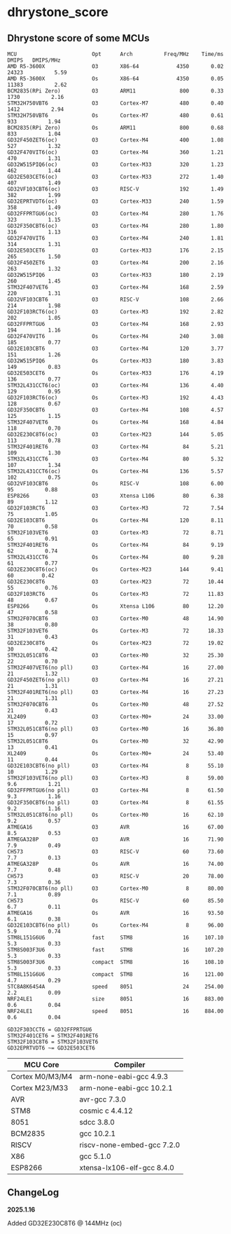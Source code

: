 # dhrystone_score

## Dhrystone score of some MCUs


    MCU                        Opt      Arch          Freq/MHz    Time/ms    DMIPS   DMIPS/MHz
    AMD R5-3600X               O3       X86-64            4350       0.02  24323          5.59
    AMD R5-3600X               Os       X86-64            4350       0.05  11383          2.62
    BCM2835(RPi Zero)          O3       ARM11              800       0.33   1730          2.16
    STM32H750VBT6              O3       Cortex-M7          480       0.40   1412          2.94
    STM32H750VBT6              Os       Cortex-M7          480       0.61    933          1.94
    BCM2835(RPi Zero)          Os       ARM11              800       0.68    833          1.04
    GD32F450ZET6(oc)           O3       Cortex-M4          400       1.08    527          1.32
    GD32F470VIT6(oc)           O3       Cortex-M4          360       1.21    470          1.31
    GD32W515PIQ6(oc)           O3       Cortex-M33         320       1.23    462          1.44
    GD32E503CET6(oc)           O3       Cortex-M33         272       1.40    407          1.49
    GD32VF103CBT6(oc)          O3       RISC-V             192       1.49    382          1.99
    GD32EPRTVDT6(oc)           O3       Cortex-M33         240       1.59    358          1.49
    GD32FFPRTGU6(oc)           O3       Cortex-M4          280       1.76    323          1.15
    GD32F350CBT6(oc)           O3       Cortex-M4          280       1.80    316          1.13
    GD32F470VIT6               O3       Cortex-M4          240       1.81    314          1.31
    GD32E503CET6               O3       Cortex-M33         176       2.15    265          1.50
    GD32F450ZET6               O3       Cortex-M4          200       2.16    263          1.32
    GD32W515PIQ6               O3       Cortex-M33         180       2.19    260          1.45
    STM32F407VET6              O3       Cortex-M4          168       2.59    220          1.31
    GD32VF103CBT6              O3       RISC-V             108       2.66    214          1.98
    GD32F103RCT6(oc)           O3       Cortex-M3          192       2.82    202          1.05
    GD32FFPRTGU6               O3       Cortex-M4          168       2.93    194          1.16
    GD32F470VIT6               Os       Cortex-M4          240       3.08    185          0.77
    GD32E103CBT6               O3       Cortex-M4          120       3.77    151          1.26
    GD32W515PIQ6               Os       Cortex-M33         180       3.83    149          0.83
    GD32E503CET6               Os       Cortex-M33         176       4.19    136          0.77
    STM32L431CCT6(oc)          O3       Cortex-M4          136       4.40    129          0.95
    GD32F103RCT6(oc)           Os       Cortex-M3          192       4.43    128          0.67
    GD32F350CBT6               O3       Cortex-M4          108       4.57    125          1.15
    STM32F407VET6              Os       Cortex-M4          168       4.84    118          0.70
    GD32E230C8T6(oc)           O3       Cortex-M23         144       5.05    113          0.78
    STM32F401RET6              O3       Cortex-M4           84       5.21    109          1.30
    STM32L431CCT6              O3       Cortex-M4           80       5.32    107          1.34
    STM32L431CCT6(oc)          Os       Cortex-M4          136       5.57    102          0.75
    GD32VF103CBT6              Os       RISC-V             108       6.00     95          0.88
    ESP8266                    O3       Xtensa L106         80       6.38     89          1.12
    GD32F103RCT6               O3       Cortex-M3           72       7.54     75          1.05
    GD32E103CBT6               Os       Cortex-M4          120       8.11     70          0.58
    STM32F103VET6              O3       Cortex-M3           72       8.71     65          0.91
    STM32F401RET6              Os       Cortex-M4           84       9.19     62          0.74
    STM32L431CCT6              Os       Cortex-M4           80       9.28     61          0.77
    GD32E230C8T6(oc)           Os       Cortex-M23         144       9.41     60         0.42
    GD32E230C8T6               O3       Cortex-M23          72      10.44     55          0.76
    GD32F103RCT6               Os       Cortex-M3           72      11.83     48          0.67
    ESP8266                    Os       Xtensa L106         80      12.20     47          0.58
    STM32F070CBT6              O3       Cortex-M0           48      14.90     38          0.80
    STM32F103VET6              Os       Cortex-M3           72      18.33     31          0.43
    GD32E230C8T6               Os       Cortex-M23          72      19.02     30          0.42
    STM32L051C8T6              O3       Cortex-M0           32      25.30     22          0.70
    STM32F407VET6(no pll)      O3       Cortex-M4           16      27.00     21          1.32
    GD32F450ZET6(no pll)       O3       Cortex-M4           16      27.21     21          1.31
    STM32F401RET6(no pll)      O3       Cortex-M4           16      27.23     21          1.31
    STM32F070CBT6              Os       Cortex-M0           48      27.52     21          0.43
    XL2409                     O3       Cortex-M0+          24      33.00     17          0.72
    STM32L051C8T6(no pll)      O3       Cortex-M0           16      36.80     15          0.97
    STM32L051C8T6              Os       Cortex-M0           32      42.90     13          0.41
    XL2409                     Os       Cortex-M0+          24      53.40     11          0.44
    GD32E103CBT6(no pll)       O3       Cortex-M4            8      55.10     10          1.29
    STM32F103VET6(no pll)      O3       Cortex-M3            8      59.00    9.6          1.21
    GD32FFPRTGU6(no pll)       O3       Cortex-M4            8      61.50    9.3          1.16
    GD32F350CBT6(no pll)       O3       Cortex-M4            8      61.55    9.2          1.16
    STM32L051C8T6(no pll)      Os       Cortex-M0           16      62.10    9.2          0.57
    ATMEGA16                   O3       AVR                 16      67.00    8.5          0.53
    ATMEGA328P                 O3       AVR                 16      71.90    7.9          0.49
    CH573                      O3       RISC-V              60      73.60    7.7          0.13
    ATMEGA328P                 Os       AVR                 16      74.00    7.7          0.48
    CH573                      O3       RISC-V              20      78.00    7.3          0.36
    STM32F070CBT6(no pll)      O3       Cortex-M0            8      80.00    7.1          0.89
    CH573                      Os       RISC-V              60      85.50    6.7          0.11
    ATMEGA16                   Os       AVR                 16      93.50    6.1          0.38
    GD32E103CBT6(no pll)       Os       Cortex-M4            8      96.00    5.9          0.74
    STM8L151G6U6               fast     STM8                16     107.10    5.3          0.33
    STM8S003F3U6               fast     STM8                16     107.20    5.3          0.33
    STM8S003F3U6               compact  STM8                16     108.10    5.3          0.33
    STM8L151G6U6               compact  STM8                16     121.00    4.7          0.29
    STC8A8K64S4A               speed    8051                24     254.00    2.2          0.09
    NRF24LE1                   size     8051                16     883.00    0.6          0.04
    NRF24LE1                   speed    8051                16     884.00    0.6          0.04

    GD32F303CCT6 = GD32FFPRTGU6  
    STM32F401CET6 = STM32F401RET6  
    STM32F103C8T6 = STM32F103VET6  
    GD32EPRTVDT6 ~= GD32E503CET6

| MCU Core | Compiler |
|---|---|
|Cortex M0/M3/M4|  arm-none-eabi-gcc 4.9.3  |
|Cortex M23/M33|   arm-none-eabi-gcc 10.2.1  |
|AVR| avr-gcc 7.3.0  |
|STM8| cosmic c 4.4.12  |
|8051| sdcc 3.8.0  |
|BCM2835| gcc 10.2.1  |
|RISCV| riscv-none-embed-gcc 7.2.0  |
|X86| gcc 5.1.0  |
|ESP8266| xtensa-lx106-elf-gcc 8.4.0  |

## ChangeLog

**2025.1.16** 

Added GD32E230C8T6 @ 144MHz (oc)
